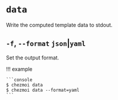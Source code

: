 # `data`

Write the computed template data to stdout.

## `-f`, `--format` `json`|`yaml`

Set the output format.

!!! example

    ```console
    $ chezmoi data
    $ chezmoi data --format=yaml
    ```
